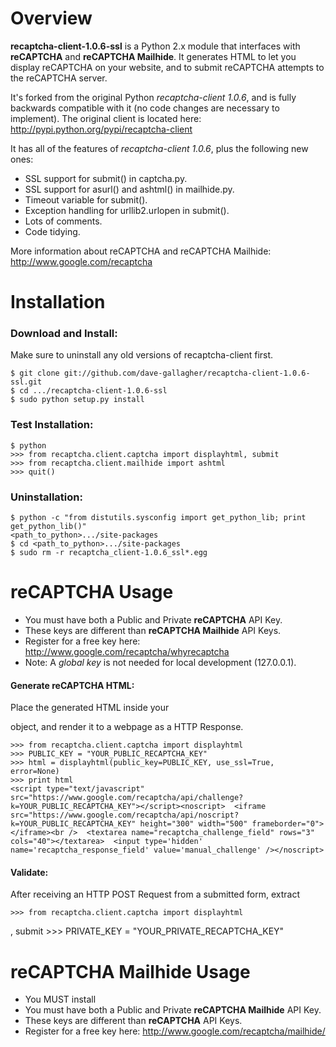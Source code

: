 # Overview

**recaptcha-client-1.0.6-ssl** is a Python 2.x module that interfaces with **reCAPTCHA** and **reCAPTCHA Mailhide**. It generates HTML to let you display reCAPTCHA on your website, and to submit reCAPTCHA attempts to the reCAPTCHA server.

It's forked from the original Python *recaptcha-client 1.0.6*, and is fully backwards compatible with it (no code changes are necessary to implement). The original client is located here: http://pypi.python.org/pypi/recaptcha-client

It has all of the features of *recaptcha-client 1.0.6*, plus the following new ones:

- SSL support for submit() in captcha.py.
- SSL support for asurl() and ashtml() in mailhide.py.
- Timeout variable for submit().
- Exception handling for urllib2.urlopen in submit().
- Lots of comments.
- Code tidying.

More information about reCAPTCHA and reCAPTCHA Mailhide: http://www.google.com/recaptcha


# Installation

### Download and Install:

Make sure to uninstall any old versions of recaptcha-client first.

    $ git clone git://github.com/dave-gallagher/recaptcha-client-1.0.6-ssl.git
    $ cd .../recaptcha-client-1.0.6-ssl
    $ sudo python setup.py install

### Test Installation:

    $ python
    >>> from recaptcha.client.captcha import displayhtml, submit
    >>> from recaptcha.client.mailhide import ashtml
    >>> quit()

### Uninstallation:
    
    $ python -c "from distutils.sysconfig import get_python_lib; print get_python_lib()"
    <path_to_python>.../site-packages
    $ cd <path_to_python>.../site-packages
    $ sudo rm -r recaptcha_client-1.0.6_ssl*.egg


# reCAPTCHA Usage

- You must have both a Public and Private **reCAPTCHA** API Key.
- These keys are different than **reCAPTCHA Mailhide** API Keys.
- Register for a free key here: http://www.google.com/recaptcha/whyrecaptcha
- Note: A *global key* is not needed for local development (127.0.0.1).

#### Generate reCAPTCHA HTML:

Place the generated HTML inside your <form> object, and render it to a webpage as a HTTP Response.

    >>> from recaptcha.client.captcha import displayhtml
    >>> PUBLIC_KEY = "YOUR_PUBLIC_RECAPTCHA_KEY"
    >>> html = displayhtml(public_key=PUBLIC_KEY, use_ssl=True, error=None)
    >>> print html
    <script type="text/javascript" src="https://www.google.com/recaptcha/api/challenge?k=YOUR_PUBLIC_RECAPTCHA_KEY"></script><noscript>  <iframe src="https://www.google.com/recaptcha/api/noscript?k=YOUR_PUBLIC_RECAPTCHA_KEY" height="300" width="500" frameborder="0"></iframe><br />  <textarea name="recaptcha_challenge_field" rows="3" cols="40"></textarea>  <input type='hidden' name='recaptcha_response_field' value='manual_challenge' /></noscript>

#### Validate:

After receiving an HTTP POST Request from a submitted form, extract 


    >>> from recaptcha.client.captcha import displayhtml

, submit
    >>> PRIVATE_KEY = "YOUR_PRIVATE_RECAPTCHA_KEY"




# reCAPTCHA Mailhide Usage #

- You MUST install 
- You must have both a Public and Private **reCAPTCHA Mailhide** API Key.
- These keys are different than **reCAPTCHA** API Keys.
- Register for a free key here: http://www.google.com/recaptcha/mailhide/



































